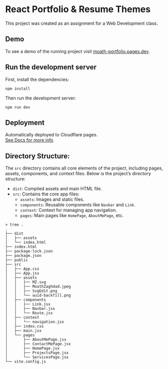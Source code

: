 # React Portfolio & Resume Themes
This project was created as an assignment for a Web Development class.

## Demo
To see a demo of the running project visit [moath-portfolio.pages.dev](https://moath-portfolio.pages.dev/).

## Run the development server

First, install the dependencies:
``` shell
npm install
```

Then run the development server:
``` shell
npm run dev
```

## Deployment
Automatically deployed to Cloudflare pages.  
[See Docs for more info](https://developers.cloudflare.com/pages/)


## Directory Structure:
The `src` directory contains all core elements of the project, including pages, assets, components, and context files. Below is the project’s directory structure:
- `dist`: Compiled assets and main HTML file.
- `src`: Contains the core app files:
  - `assets`: Images and static files.
  - `components`: Reusable components like `Navbar` and `Link`.
  - `context`: Context for managing app navigation.
  - `pages`: Main pages like `HomePage`, `AboutMePage`, etc.
``` shell
> tree .
.
├── dist
│   ├── assets
│   └── index.html
├── index.html
├── package-lock.json
├── package.json
├── public
├── src
│   ├── App.css
│   ├── App.jsx
│   ├── assets
│   │   ├── MZ.svg
│   │   ├── MoathZaghdad.jpeg
│   │   ├── SvgEdit.png
│   │   └── uuid-backfill.png
│   ├── components
│   │   ├── Link.jsx
│   │   ├── Navbar.jsx
│   │   └── Route.jsx
│   ├── context
│   │   └── navigation.jsx
│   ├── index.css
│   ├── main.jsx
│   └── pages
│       ├── AboutMePage.jsx
│       ├── ContactMePage.jsx
│       ├── HomePage.jsx
│       ├── ProjectsPage.jsx
│       └── ServicesPage.jsx
└── vite.config.js
```
